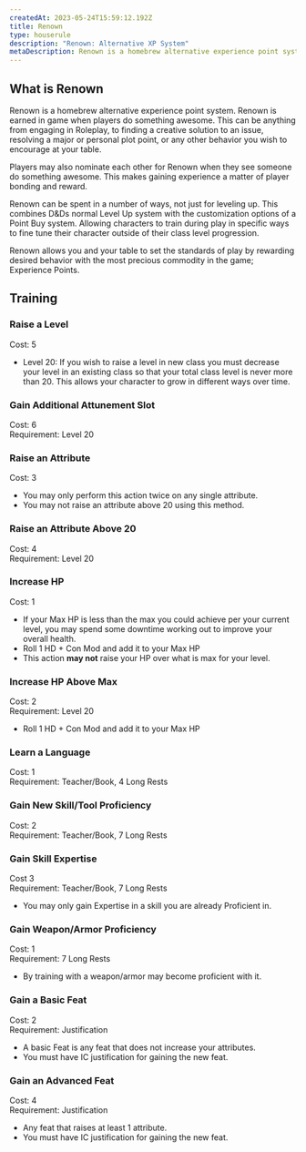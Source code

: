 ```yaml
---
createdAt: 2023-05-24T15:59:12.192Z
title: Renown
type: houserule
description: "Renown: Alternative XP System"
metaDescription: Renown is a homebrew alternative experience point system.
---
```

## What is Renown

Renown is a homebrew alternative experience point system. Renown is earned in game when players do something awesome. This can be anything from engaging in Roleplay, to finding a creative solution to an issue, resolving a major or personal plot point, or any other behavior you wish to encourage at your table.

Players may also nominate each other for Renown when they see someone do something awesome. This makes gaining experience a matter of player bonding and reward.

Renown can be spent in a number of ways, not just for leveling up. This combines D&Ds normal Level Up system with the customization options of a Point Buy system. Allowing characters to train during play in specific ways to fine tune their character outside of their class level progression.

Renown allows you and your table to set the standards of play by rewarding desired behavior with the most precious commodity in the game; Experience Points. 

## Training

### Raise a Level

Cost: 5 

* Level 20: If you wish to raise a level in new class you must decrease your level in an existing class so that your total class level is never more than 20. This allows your character to grow in different ways over time.

### Gain Additional Attunement Slot

Cost: 6\
Requirement: Level 20

### Raise an Attribute

Cost: 3

* You may only perform this action twice on any single attribute.
* You may not raise an attribute above 20 using this method.

### Raise an Attribute Above 20

Cost: 4\
Requirement: Level 20

### Increase HP

Cost: 1

* If your Max HP is less than the max you could achieve per your current level, you may spend some downtime working out to improve your overall health. 
* Roll 1 HD + Con Mod and add it to your Max HP
* This action **may not** raise your HP over what is max for your level.

### Increase HP Above Max

Cost: 2\
Requirement: Level 20

* Roll 1 HD + Con Mod and add it to your Max HP

### Learn a Language

Cost: 1\
Requirement: Teacher/Book, 4 Long Rests

### Gain New Skill/Tool Proficiency

Cost: 2\
Requirement: Teacher/Book, 7 Long Rests

### **Gain Skill Expertise**

Cost 3\
Requirement: Teacher/Book, 7 Long Rests

* You may only gain Expertise in a skill you are already Proficient in.

### **Gain Weapon/Armor Proficiency**

Cost: 1\
Requirement: 7 Long Rests

* By training with a weapon/armor may become proficient with it.

### Gain a Basic Feat

Cost: 2\
Requirement: Justification

* A basic Feat is any feat that does not increase your attributes.
* You must have IC justification for gaining the new feat.

### Gain an Advanced Feat

Cost: 4\
Requirement: Justification

* Any feat that raises at least 1 attribute.
* You must have IC justification for gaining the new feat.